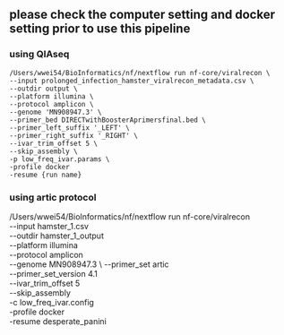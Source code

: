 ## please check the computer setting and docker setting prior to use this pipeline

### using QIAseq
```
/Users/wwei54/BioInformatics/nf/nextflow run nf-core/viralrecon \
--input prolonged_infection_hamster_viralrecon_metadata.csv \
--outdir output \
--platform illumina \
--protocol amplicon \
--genome 'MN908947.3' \
--primer_bed DIRECTwithBoosterAprimersfinal.bed \
--primer_left_suffix '_LEFT' \
--primer_right_suffix '_RIGHT' \
--ivar_trim_offset 5 \
--skip_assembly \
-p low_freq_ivar.params \
-profile docker 
-resume {run name}
```

### using artic protocol
/Users/wwei54/BioInformatics/nf/nextflow run nf-core/viralrecon \
--input hamster_1.csv \
--outdir hamster_1_output \
--platform illumina \
--protocol amplicon \
--genome MN908947.3 \ 
--primer_set artic \
--primer_set_version 4.1 \
--ivar_trim_offset 5 \
--skip_assembly \
-c low_freq_ivar.config \
-profile docker \
-resume desperate_panini 

